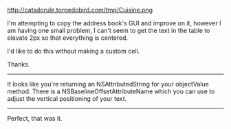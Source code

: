 http://catsdorule.torpedobird.com/tmp/Cuisine.png

I'm attempting to copy the address book's GUI and improve on it, however I am having one small problem, I can't seem to get the text in the table to elevate 2px so that everything is centered.

I'd like to do this without making a custom cell.

Thanks.

----

It looks like you're returning an NSAttributedString for your objectValue method. There is a NSBaselineOffsetAttributeName which you can use to adjust the vertical positioning of your text.

----

Perfect, that was it.
